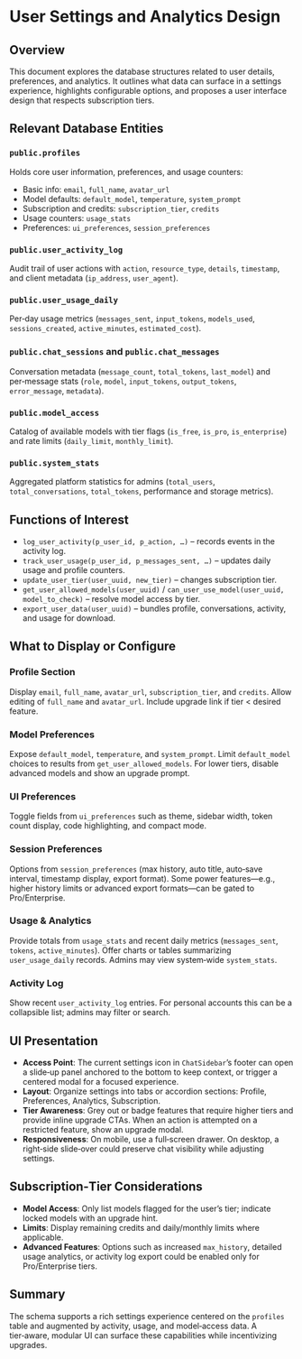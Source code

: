 # User Settings and Analytics Design

## Overview

This document explores the database structures related to user details, preferences, and analytics. It outlines what data can surface in a settings experience, highlights configurable options, and proposes a user interface design that respects subscription tiers.

## Relevant Database Entities

### `public.profiles`
Holds core user information, preferences, and usage counters:
- Basic info: `email`, `full_name`, `avatar_url`
- Model defaults: `default_model`, `temperature`, `system_prompt`
- Subscription and credits: `subscription_tier`, `credits`
- Usage counters: `usage_stats`
- Preferences: `ui_preferences`, `session_preferences`

### `public.user_activity_log`
Audit trail of user actions with `action`, `resource_type`, `details`, `timestamp`, and client metadata (`ip_address`, `user_agent`).

### `public.user_usage_daily`
Per‑day usage metrics (`messages_sent`, `input_tokens`, `models_used`, `sessions_created`, `active_minutes`, `estimated_cost`).

### `public.chat_sessions` and `public.chat_messages`
Conversation metadata (`message_count`, `total_tokens`, `last_model`) and per‑message stats (`role`, `model`, `input_tokens`, `output_tokens`, `error_message`, `metadata`).

### `public.model_access`
Catalog of available models with tier flags (`is_free`, `is_pro`, `is_enterprise`) and rate limits (`daily_limit`, `monthly_limit`).

### `public.system_stats`
Aggregated platform statistics for admins (`total_users`, `total_conversations`, `total_tokens`, performance and storage metrics).

## Functions of Interest
- `log_user_activity(p_user_id, p_action, …)` – records events in the activity log.
- `track_user_usage(p_user_id, p_messages_sent, …)` – updates daily usage and profile counters.
- `update_user_tier(user_uuid, new_tier)` – changes subscription tier.
- `get_user_allowed_models(user_uuid)` / `can_user_use_model(user_uuid, model_to_check)` – resolve model access by tier.
- `export_user_data(user_uuid)` – bundles profile, conversations, activity, and usage for download.

## What to Display or Configure

### Profile Section
Display `email`, `full_name`, `avatar_url`, `subscription_tier`, and `credits`. Allow editing of `full_name` and `avatar_url`. Include upgrade link if tier < desired feature.

### Model Preferences
Expose `default_model`, `temperature`, and `system_prompt`. Limit `default_model` choices to results from `get_user_allowed_models`. For lower tiers, disable advanced models and show an upgrade prompt.

### UI Preferences
Toggle fields from `ui_preferences` such as theme, sidebar width, token count display, code highlighting, and compact mode.

### Session Preferences
Options from `session_preferences` (max history, auto title, auto‑save interval, timestamp display, export format). Some power features—e.g., higher history limits or advanced export formats—can be gated to Pro/Enterprise.

### Usage & Analytics
Provide totals from `usage_stats` and recent daily metrics (`messages_sent`, `tokens`, `active_minutes`). Offer charts or tables summarizing `user_usage_daily` records. Admins may view system‑wide `system_stats`.

### Activity Log
Show recent `user_activity_log` entries. For personal accounts this can be a collapsible list; admins may filter or search.

## UI Presentation

- **Access Point**: The current settings icon in `ChatSidebar`’s footer can open a slide‑up panel anchored to the bottom to keep context, or trigger a centered modal for a focused experience.
- **Layout**: Organize settings into tabs or accordion sections: Profile, Preferences, Analytics, Subscription.
- **Tier Awareness**: Grey out or badge features that require higher tiers and provide inline upgrade CTAs. When an action is attempted on a restricted feature, show an upgrade modal.
- **Responsiveness**: On mobile, use a full‑screen drawer. On desktop, a right‑side slide‑over could preserve chat visibility while adjusting settings.

## Subscription‑Tier Considerations

- **Model Access**: Only list models flagged for the user’s tier; indicate locked models with an upgrade hint.
- **Limits**: Display remaining credits and daily/monthly limits where applicable.
- **Advanced Features**: Options such as increased `max_history`, detailed usage analytics, or activity log export could be enabled only for Pro/Enterprise tiers.

## Summary
The schema supports a rich settings experience centered on the `profiles` table and augmented by activity, usage, and model‑access data. A tier‑aware, modular UI can surface these capabilities while incentivizing upgrades.

